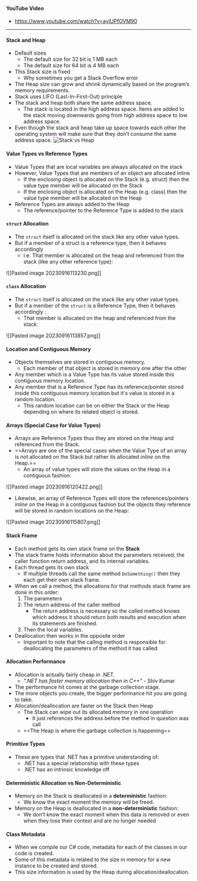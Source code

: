 #### YouTube Video
- https://www.youtube.com/watch?v=aylUPfOVM90

------------------------------------------------------------------------
#### Stack and Heap
- Default sizes
	- The default size for 32 bit is 1 MB each
	- The default size for 64 bit is 4 MB each
- This Stack size is fixed
	- Why sometimes you get a Stack Overflow error
- The Heap size can grow and shrink dynamically based on the program’s memory requirements.
- Stack uses LIFO (Last-In-First-Out) principle
- The stack and heap both share the same address space.
	- The stack is located in the high address space. Items are added to the stack moving downwards going from high address space to low address space.
- Even though the stack and heap take up space towards each other the operating system will make sure that they don’t consume the same address space.
![Stack vs Heap](https://cdn.hashnode.com/res/hashnode/image/upload/v1669733320827/N9bq2ARxU.gif)

#### Value Types vs Reference Types
- Value Types that are local variables are always allocated on the stack
- However, Value Types that are members of an object are allocated inline
	- If the enclosing object is allocated on the Stack (e.g. struct) then the value type member will be allocated on the Stack
	- If the enclosing object is allocated on the Heap (e.g. class) then the value type member will be allocated on the Heap
- Reference Types are always added to the Heap
	- The reference/pointer to the Reference Type is added to the stack

#### `struct` Allocation
- The `struct` itself is allocated on the stack like any other value types.
- But if a member of a struct is a reference type, then it behaves accordingly 
	- i.e. That member is allocated on the heap and referenced from the stack (like any other reference type):

![[Pasted image 20230916113230.png]]

#### `class` Allocation
- The `struct` itself is allocated on the stack like any other value types.
- But if a member of the `struct` is a Reference Type, then it behaves accordingly :
	- That member is allocated on the heap and referenced from the stack:

![[Pasted image 20230916113857.png]]

#### Location and Contiguous Memory
- Objects themselves are stored in contiguous memory.
	- Each member of that object is stored in memory one after the other
- Any member which is a Value Type has its value stored inside this contiguous memory location.
- Any member that is a Reference Type has its reference/pointer stored inside this contiguous memory location but it's value is stored in a random location.
	- This random location can be on either the Stack or the Heap depending on where its related object is stored.

#### Arrays (Special Case for Value Types) 
- Arrays are Reference Types thus they are stored on the Heap and referenced from the Stack.
- ==Arrays are one of the special cases when the Value Type of an array is not allocated on the Stack but rather its allocated *inline* on the Heap.==
	- An array of value types will store the values on the Heap in a contiguous fashion:

![[Pasted image 20230916120422.png]]

- Likewise, an array of Reference Types will store the references/pointers *inline* on the Heap in a contiguous fashion but the objects they reference will be stored in random locations on the Heap:

![[Pasted image 20230916115807.png]]

#### Stack Frame
- Each method gets its own stack frame on the **Stack**
- The stack frame holds information about the parameters received, the caller function return address, and its internal variables.
- Each thread gets its own stack
	- If multiple threads call the same method `DoSomething()` then they each get their own stack frame.
- When we call a method, the allocations for that methods stack frame are done in this order:
	1. The parameters
	2. The return address of the caller method
		- The return address is necessary so the called method knows which address it should return both results and execution when its statements are finished.
	3. Then the local variables.
- Deallocation then works in the opposite order
	- Important to note that the calling method is responsible for deallocating the parameters of the method it has called.

#### Allocation Performance
- Allocation is actually fairly cheap in .NET. 
	- *".NET has faster memory allocation then in C++"* - Shiv Kumar
- The performance hit comes at the garbage collection stage.
- The more objects you create, the bigger performance hit you are going to take.
- Allocation/deallocation are faster on the Stack then Heap
	- The Stack can wipe out its allocated memory in one operation
		- It just references the address before the method in question was call
	- ==The Heap is where the garbage collection is happening==

#### Primitive Types
- These are types that .NET has a primitive understanding of:
	- .NET has a special relationship with these types
	- .NET has an intrinsic knowledge off

#### Deterministic Allocation vs Non-Deterministic
- Memory on the Stack is deallocated in a **deterministic** fashion:
	- We know the exact moment the memory will be freed.
- Memory on the Heap is deallocated in a **non-deterministic** fashion:
	- We don’t know the exact moment when this data is removed or even when they lose their context and are no longer needed

#### Class Metadata
- When we compile our C# code, metadata for each of the classes in our code is created.
- Some of this metadata is related to the size in memory for a new instance to be created and stored.
- This size information is used by the Heap during allocation/deallocation.
